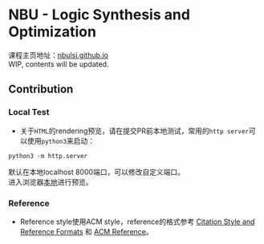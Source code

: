 # NBU - Logic Synthesis and Optimization
课程主页地址：[nbulsi.github.io](https://nbulsi.github.io)
<br/>WIP, contents will be updated.

## Contribution
### Local Test
- 关于`HTML`的rendering预览，请在提交PR前本地测试，常用的`http server`可以使用`python3`来启动：
```
python3 -m http.server
```
默认在本地localhost 8000端口，可以修改自定义端口。
<br/>进入浏览器[本地](http://localhost:8000)进行预览。

### Reference
- Reference style使用ACM style，reference的格式参考 [Citation Style and Reference Formats](https://www.acm.org/publications/authors/reference-formatting) 和 [ACM Reference](https://onlinelibrary.london.ac.uk/sites/default/files/files/ACMGuide.pdf)。